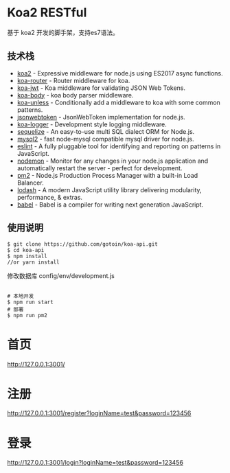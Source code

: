 # Koa2 RESTful

基于 koa2 开发的脚手架，支持es7语法。

## 技术栈
- [koa2](https://github.com/koajs/koa) - Expressive middleware for node.js using ES2017 async functions.
- [koa-router](https://github.com/alexmingoia/koa-router) - Router middleware for koa.
- [koa-jwt](https://github.com/koajs/jwt) - Koa middleware for validating JSON Web Tokens.
- [koa-body](https://github.com/dlau/koa-body) - koa body parser middleware.
- [koa-unless](https://github.com/Foxandxss/koa-unless) - Conditionally add a middleware to koa with some common patterns.
- [jsonwebtoken](https://github.com/auth0/node-jsonwebtoken) - JsonWebToken implementation for node.js.
- [koa-logger](https://github.com/koajs/logger) - Development style logging middleware.
- [sequelize](https://github.com/sequelize/sequelize) - An easy-to-use multi SQL dialect ORM for Node.js.
- [mysql2](https://github.com/sidorares/node-mysql2) -  fast node-mysql compatible mysql driver for node.js.
- [eslint](https://github.com/eslint/eslint) - A fully pluggable tool for identifying and reporting on patterns in JavaScript.
- [nodemon](https://github.com/remy/nodemon) - Monitor for any changes in your node.js application and automatically restart the server - perfect for development.
- [pm2](https://github.com/Unitech/pm2) - Node.js Production Process Manager with a built-in Load Balancer.
- [lodash](https://github.com/lodash/lodash) - A modern JavaScript utility library delivering modularity, performance, & extras.
- [babel](https://github.com/babel/babel) - Babel is a compiler for writing next generation JavaScript.

## 使用说明

```
$ git clone https://github.com/gotoin/koa-api.git
$ cd koa-api
$ npm install
//or yarn install
```

修改数据库 config/env/development.js

```

# 本地开发
$ npm run start
# 部署
$ npm run pm2
```

# 首页
http://127.0.0.1:3001/

# 注册
http://127.0.0.1:3001/register?loginName=test&password=123456

# 登录
http://127.0.0.1:3001/login?loginName=test&password=123456

